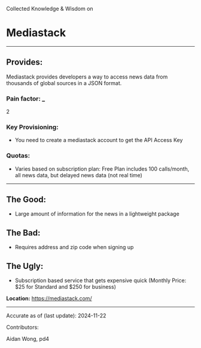 Collected Knowledge & Wisdom on
# Mediastack
---
## Provides:
Mediastack provides developers a way to access news data from thousands of global sources in a JSON format.



### Pain factor: _
2

### Key Provisioning:     

- You need to create a mediastack account to get the API Access Key

### Quotas:
- Varies based on subscription plan: Free Plan includes 100 calls/month, all news data, but delayed news data (not real time)

---

## The Good:
- Large amount of information for the news in a lightweight package

## The Bad:
- Requires address and zip code when signing up

## The Ugly:
- Subscription based service that gets expensive quick (Monthly Price: $25 for Standard and $250 for business)


**Location:** https://mediastack.com/

---

Accurate as of (last update):    2024-11-22

Contributors:

Aidan Wong, pd4  
